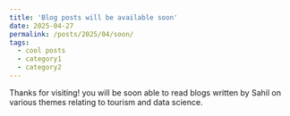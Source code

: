 ```yaml
---
title: 'Blog posts will be available soon'
date: 2025-04-27
permalink: /posts/2025/04/soon/
tags:
  - cool posts
  - category1
  - category2
---
```

Thanks for visiting! you will be soon able to read blogs written by Sahil on various themes relating to tourism and data science.
